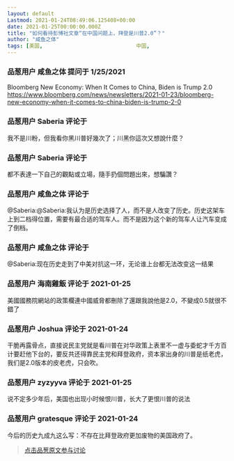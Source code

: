 ```yaml
---
layout: default
Lastmod: 2021-01-24T08:49:06.125408+00:00
date: 2021-01-25T00:00:00.000Z
title: "如何看待彭博社文章“在中国问题上，拜登是川普2.0”？"
author: "咸鱼之体"
tags: [美国,								中国,								川普,								拜登]
---
```



### 品葱用户 **咸鱼之体** 提问于 1/25/2021
    
Bloomberg New Economy: When It Comes to China, Biden is Trump 2.0  
https://www.bloomberg.com/news/newsletters/2021-01-23/bloomberg-new-economy-when-it-comes-to-china-biden-is-trump-2-0
    
                

### 品葱用户 **Saberia** 评论于 
        
我不是川粉，但我看你黑川普好幾次了；川黑你這次又想說什麼？
        
                

### 品葱用户 **Saberia** 评论于 
        
都不表達一下自己的觀點或立場，隨手扔個問題出來，想騙讚？
        
                

### 品葱用户 **咸鱼之体** 评论于 
        
@Saberia:@Saberia:我认为是历史选择了人，而不是人改变了历史。历史这架车上到二档得位置，需要有最合适的驾车人。而不是因为这个新的驾车人让汽车变成了倒档。
        
                

### 品葱用户 **咸鱼之体** 评论于 
        
@Saberia:现在历史走到了中美对抗这一环，无论谁上台都无法改变这一结果
        
                

### 品葱用户 **海南雞飯** 评论于 2021-01-25
        
美國國務院網站的政策欄連中國威脅都刪除了還跟我說他是2.0，不變成0.5就很不錯了
        
                

### 品葱用户 **Joshua** 评论于 2021-01-24
        
干脆再露骨点，直接说民主党就是看川普在对华政策上表里不一虚与委蛇才千方百计要赶他下台的，要反共还得靠民主党和拜登政府，资本家出身的川普是纸老虎，我们是2.0版本的皮老虎，只会吹。
        
                

### 品葱用户 **zyzyyva** 评论于 2021-01-25
        
说不定多少年后，美国也出现小时候恨川普，长大了更恨川普的说法
        
                

### 品葱用户 **gratesque** 评论于 2021-01-24
        
今后的历史九成九这么写：不存在比拜登政府更加废物的美国政府了。
        
                





> [点击品葱原文参与讨论](https://pincong.rocks/question/35823)

